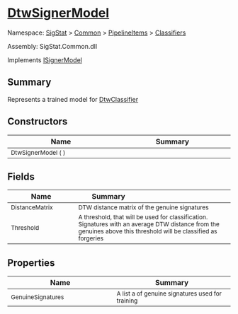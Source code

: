 # [DtwSignerModel](./DtwSignerModel.md)

Namespace: [SigStat]() > [Common](./../../README.md) > [PipelineItems]() > [Classifiers](./README.md)

Assembly: SigStat.Common.dll

Implements [ISignerModel](./../../Pipeline/ISignerModel.md)

## Summary
Represents a trained model for [DtwClassifier](https://github.com/hargitomi97/sigstat/blob/master/docs/md/SigStat/Common/PipelineItems/Classifiers/DtwClassifier.md)

## Constructors

| Name<img width=200> | Summary<img width=200> | 
| --- | --- | 
| <sub>DtwSignerModel (  )</sub>| <sub></sub>| <br>


## Fields

| Name<img width=200> | Summary<img width=200> | 
| --- | --- | 
| <sub>DistanceMatrix</sub>| <sub>DTW distance matrix of the genuine signatures</sub>| <br>
| <sub>Threshold</sub>| <sub>A threshold, that will be used for classification. Signatures with  an average DTW distance from the genuines above this threshold will  be classified as forgeries</sub>| <br>


## Properties

| Name<img width=200> | Summary<img width=200> | 
| --- | --- | 
| <sub>GenuineSignatures</sub>| <sub>A list a of genuine signatures used for training</sub>| <br>


